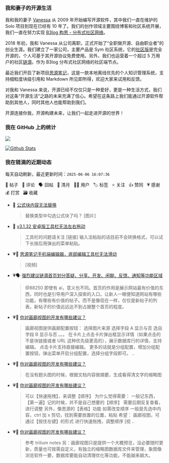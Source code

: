 ### 我和妻子的开源生活

我和我的妻子 [Vanessa](https://github.com/Vanessa219) 从 2009 年开始编写开源软件，其中我们一直在维护的 Solo 项目到现在已经有 10 年了。我们的创作领域主要围绕博客和社区系统开展，我们一直在努力实现 [B3log 构思 - 分布式社区网络](https://ld246.com/article/1546941897596)。

2018 年初，我和 Vanessa 从公司离职，正式开始了“全职做开源、自由职业者”的创业生涯。我们建立了一家公司，主要产品是 Sym 社区系统，它的[社区版](https://github.com/88250/symphony)是完全开源的，个人可基于其开源协议免费使用。另外，我们也运营着一个超过 5 万用户的社区[链滴](https://ld246.com)，作为 B3log 分布式社区网络的社区端节点。

最近我们开启了新项目[思源笔记](https://github.com/siyuan-note/siyuan)，这是一款本地离线优先的个人知识管理系统，支持细粒度块级引用和 Markdown 所见即所得，欢迎大家来试用和反馈。

对我和 Vanessa 来说，开源已经不仅仅只是一种爱好，更是一种生活方式，我们对这条“开源生活”之路的未来充满了信心。希望在这条路上我们能通过开源软件帮助到其他人，同时其他人也能帮助到我们。

开源连接你我，开源构建未来，让我们一起走进开源的世界！

### 我在 GitHub 上的统计

<a title="Hits" target="_blank" href="https://github.com/88250/88250"><img src="https://hits.b3log.org/88250/88250.svg"></a>

[![Github Stats](https://github-readme-stats.vercel.app/api?username=88250&theme=tokyonight&show_icons=true)](https://github.com/88250)

<!--events start -->

### 我在链滴的近期动态

每天自动刷新，最近更新时间：`2025-06-06 16:07:36`

📝 帖子 &nbsp; 💬 评论 &nbsp; 🗣 回帖 &nbsp; 🌙 清月 &nbsp; 👨‍💻 用户 &nbsp; 🏷️ 标签 &nbsp; ⭐️ 关注 &nbsp; 👍 赞同 &nbsp; 💗 感谢 &nbsp; 💰 打赏 &nbsp; 🗃 收藏

* 💬 [公式块内容无法替换](https://ld246.com/article/1749175427925/comment/1749175773144#comments)

  > 替换类型中勾选公式块了吗？ [图片]
* 💬 [v3.1.32 安卓版工具栏无法左右拖动](https://ld246.com/article/1749166257172/comment/1749173322270#comments)

  > 工具栏的问题请关注 [链接] 输入法粘贴的话目前不会转换格式，可以试下长按后用弹出的菜单粘贴。
* 💗📝 [思源笔记手机端编辑器，底部编辑工具栏无法滑动](https://ld246.com/article/1749130933260)

  > [视频]
* 💗🗣 [强烈建议链滴首页划分答疑、分享、开发、闲聊、反馈、通知等功能区域](https://ld246.com/article/1749111404504/comment/1749116414160#comments)

  > @88250 即使有 ai，意义也不同。首页的作用是展示网站最有价值的东西，同时也是引导用户深入探索的入口。让新人一眼便知道网站有哪些功能，有哪些有价值的帖子。而不是像现在一样，仅仅是新帖子的列表。新帖子的价值远远达不到占据整个首页的程度。
* 💗💬 [你对画廊视图的开发有哪些建议？](https://ld246.com/article/1749036725967/comment/1749038032727#comments)

  > 画廊视图提供画廊配置按钮： 选择图片来源 选择字段 A 显示与否 选自字段 B 显示与否 。。。 在卡片上点击卡片弹出框显示详情（如果点击的不是块链接或者 URL 这种优先级更高的），展示数据库行的详情，支持编辑。 点击卡片支持直接编辑。 更多的话就是分组配置，增加分组配置按钮，弹出菜单开启分组配置，选择分组字段即可。 ..
* 💗💬 [你对画廊视图的开发有哪些建议？](https://ld246.com/article/1749036725967/comment/1749058139312#comments)

  > 在没有题头图的时候，根据文档内容做摘要，生成看得清文字的缩略图
* 💗💬 [你对画廊视图的开发有哪些建议？](https://ld246.com/article/1749036725967/comment/1749088718965#comments)

  > 可以【快速拖拽】，来调整【顺序】 为什么觉得需要： 一般记东西，【第一遍】记的时候，并不是自己想要的【顺序】 需要后期反复查看，进行调整 另外，像思源的【表格】功能 如需改变顺序 一般是先选中内容，ctrl 加 x 剪切，找到需要放置的位置，粘贴 希望： 画廊视图，可通过【按住左键】的形式 进行快速拖拽，调整顺序 [视 ..
* 💗💬 [你对画廊视图的开发有哪些建议？](https://ld246.com/article/1749036725967/comment/1749090370864#comments)

  > 参考 trilium notes 另：画廊视图只是提供一个大概预览，没必要随时更新，质量也可按需自定义，有独立的缩略图数据库文件来管理，象图像浏览软件一要，数据库要能自动清理优化等功能，不能越来越大。


<!--events end -->
